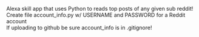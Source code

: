 Alexa skill app that uses Python to reads top posts of any given sub reddit! <br />
Create file account_info.py w/ USERNAME and PASSWORD for a Reddit account <br />
If uploading to github be sure account_info is in .gitignore!
